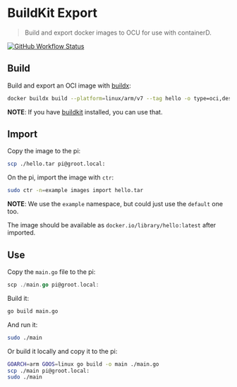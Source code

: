 # BuildKit Export
> Build and export docker images to OCU for use with containerD.

[![GitHub Workflow Status](https://img.shields.io/github/workflow/status/rolandjitsu/containerd-oci-import/Test?label=tests&style=flat-square)](https://github.com/rolandjitsu/containerd-oci-import/actions?query=workflow%3ATest)

## Build
Build and export an OCI image with [buildx](https://github.com/docker/buildx#buildx-build-options-path--url---):
```bash
docker buildx build --platform=linux/arm/v7 --tag hello -o type=oci,dest=- . > hello.tar
```
**NOTE**: If you have [buildkit](https://github.com/moby/buildkit) installed, you can use that.

## Import
Copy the image to the pi:
```bash
scp ./hello.tar pi@groot.local:
```

On the pi, import the image with `ctr`:
```bash
sudo ctr -n=example images import hello.tar
```
**NOTE**: We use the `example` namespace, but could just use the `default` one too.

The image should be available as `docker.io/library/hello:latest` after imported.

## Use
Copy the `main.go` file to the pi:
```go
scp ./main.go pi@groot.local:
```

Build it:
```bash
go build main.go
```

And run it:
```bash
sudo ./main
```

Or build it locally and copy it to the pi:
```bash
GOARCH=arm GOOS=linux go build -o main ./main.go
scp ./main pi@groot.local:
sudo ./main
```
